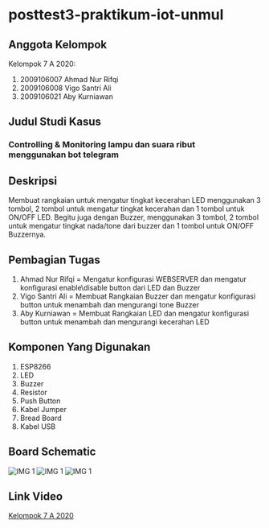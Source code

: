 # posttest3-praktikum-iot-unmul

## Anggota Kelompok
Kelompok 7 A 2020:
1. 2009106007 Ahmad Nur Rifqi
2. 2009106008 Vigo Santri Ali
3. 2009106021 Aby Kurniawan

## Judul Studi Kasus
### Controlling & Monitoring lampu dan suara ribut menggunakan bot telegram

## Deskripsi
Membuat rangkaian untuk mengatur tingkat kecerahan LED menggunakan 3 tombol, 2 tombol untuk mengatur tingkat kecerahan dan 1 tombol untuk ON/OFF LED. Begitu juga dengan Buzzer, menggunakan 3 tombol, 2 tombol untuk mengatur tingkat nada/tone dari buzzer dan 1 tombol untuk ON/OFF Buzzernya.

## Pembagian Tugas
1. Ahmad Nur Rifqi = Mengatur konfigurasi WEBSERVER dan mengatur konfigurasi enable\disable button dari LED dan Buzzer 
2. Vigo Santri Ali = Membuat Rangkaian Buzzer dan mengatur konfigurasi button untuk menambah dan mengurangi tone Buzzer
3. Aby Kurniawan = Membuat Rangkaian LED dan mengatur konfigurasi button untuk menambah dan mengurangi kecerahan LED

## Komponen Yang Digunakan
1. ESP8266
2. LED
3. Buzzer
4. Resistor
5. Push Button
6. Kabel Jumper
7. Bread Board
8. Kabel USB

## Board Schematic

![IMG 1](boardschematic/1.png)
![IMG 1](boardschematic/2.png)
![IMG 1](boardschematic/3.png)

## Link Video
<a href="https://drive.google.com/file/d/1ZfSmqUV5rtPVA_r8M9dv6_qLtPy5BjVF/view?usp=sharing">Kelompok 7 A 2020</a>

